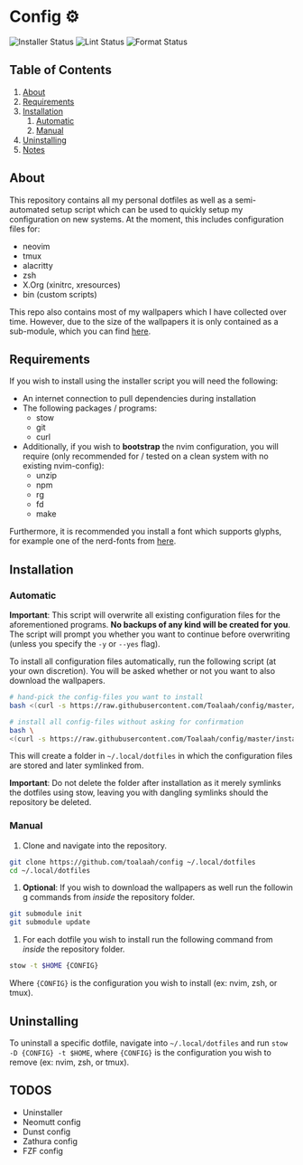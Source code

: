 # Config ⚙️

![Installer Status](https://github.com/toalaah/config/actions/workflows/test.yml/badge.svg)
![Lint Status](https://github.com/toalaah/config/actions/workflows/lint.yml/badge.svg)
![Format Status](https://github.com/toalaah/config/actions/workflows/format.yml/badge.svg)

## Table of Contents

1. [About](#about)
2. [Requirements](#requirements)
3. [Installation](#installation)
    1. [Automatic](#automatic)
    2. [Manual](#manual)
4. [Uninstalling](#uninstallation)
5. [Notes](#todos)

## About

This repository contains all my personal dotfiles as well as a semi-automated
setup script which can be used to quickly setup my configuration on new
systems. At the moment, this includes configuration files for:

- neovim
- tmux
- alacritty
- zsh
- X.Org (xinitrc, xresources)
- bin (custom scripts)

This repo also contains most of my wallpapers which I have collected over time.
However, due to the size of the wallpapers it is only contained as a
sub-module, which you can find [here](https://github.com/toalaah/wallpapers).

## Requirements

If you wish to install using the installer script you will need the following:

- An internet connection to pull dependencies during installation
- The following packages / programs:
  - stow
  - git
  - curl
- Additionally, if you wish to **bootstrap** the nvim configuration, you will
  require (only recommended for / tested on a clean system with no existing
  nvim-config):
  - unzip
  - npm
  - rg
  - fd
  - make

Furthermore, it is recommended you install a font which supports glyphs, for
example one of the nerd-fonts from
[here](https://github.com/ryanoasis/nerd-fonts).

## Installation

### Automatic

**Important**: This script will overwrite all existing configuration files for
the aforementioned programs. **No backups of any kind will be created for
you**. The script will prompt you whether you want to continue before
overwriting (unless you specify the `-y` or `--yes` flag).

To install all configuration files automatically, run the following script (at
your own discretion). You will be asked whether or not you want to also
download the wallpapers.

```bash
# hand-pick the config-files you want to install
bash <(curl -s https://raw.githubusercontent.com/Toalaah/config/master/install.sh)

# install all config-files without asking for confirmation
bash \
<(curl -s https://raw.githubusercontent.com/Toalaah/config/master/install.sh) --yes
```

This will create a folder in `~/.local/dotfiles` in which the configuration
files are stored and later symlinked from.

**Important**: Do not delete the folder after installation as it merely
symlinks the dotfiles using stow, leaving you with dangling symlinks should the
repository be deleted.

### Manual

1. Clone and navigate into the repository.

```bash
git clone https://github.com/toalaah/config ~/.local/dotfiles
cd ~/.local/dotfiles
```

1. **Optional**: If you wish to download the wallpapers as well run the followin
g commands from _inside_ the repository folder.

```bash
git submodule init
git submodule update
```

1. For each dotfile you wish to install run the following command from _inside_
the repository folder.

```bash
stow -t $HOME {CONFIG}
```

Where `{CONFIG}` is the configuration you wish to install (ex: nvim, zsh,
or tmux).

## Uninstalling

To uninstall a specific dotfile, navigate into `~/.local/dotfiles` and run `stow
 -D {CONFIG} -t $HOME`, where `{CONFIG}` is the configuration you wish to remove
 (ex: nvim, zsh, or tmux).

## TODOS

- Uninstaller
- Neomutt config
- Dunst config
- Zathura config
- FZF config
